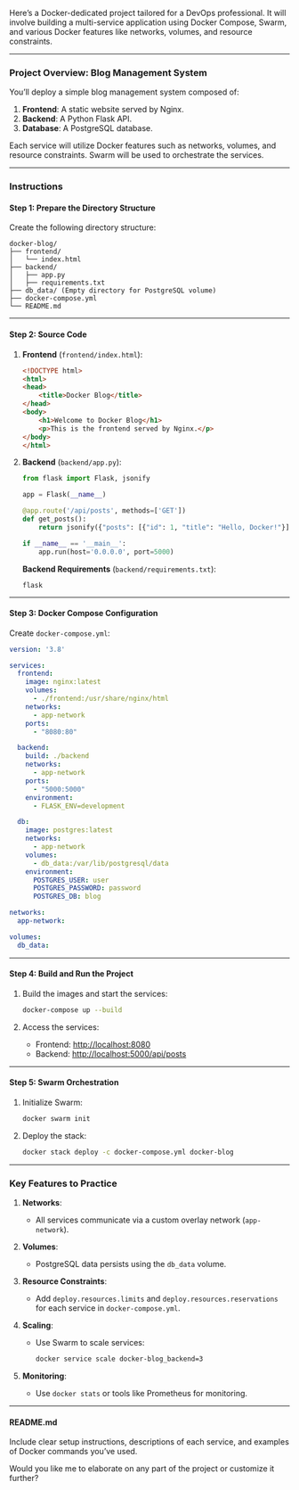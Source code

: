 Here’s a Docker-dedicated project tailored for a DevOps professional. It will involve building a multi-service application using Docker Compose, Swarm, and various Docker features like networks, volumes, and resource constraints.

---

### **Project Overview: Blog Management System**

You’ll deploy a simple blog management system composed of:
1. **Frontend**: A static website served by Nginx.
2. **Backend**: A Python Flask API.
3. **Database**: A PostgreSQL database.

Each service will utilize Docker features such as networks, volumes, and resource constraints. Swarm will be used to orchestrate the services.

---

### **Instructions**

#### **Step 1: Prepare the Directory Structure**
Create the following directory structure:
```
docker-blog/
├── frontend/
│   └── index.html
├── backend/
│   ├── app.py
│   ├── requirements.txt
├── db_data/ (Empty directory for PostgreSQL volume)
├── docker-compose.yml
└── README.md
```

---

#### **Step 2: Source Code**

1. **Frontend** (`frontend/index.html`):
   ```html
   <!DOCTYPE html>
   <html>
   <head>
       <title>Docker Blog</title>
   </head>
   <body>
       <h1>Welcome to Docker Blog</h1>
       <p>This is the frontend served by Nginx.</p>
   </body>
   </html>
   ```

2. **Backend** (`backend/app.py`):
   ```python
   from flask import Flask, jsonify
   
   app = Flask(__name__)

   @app.route('/api/posts', methods=['GET'])
   def get_posts():
       return jsonify({"posts": [{"id": 1, "title": "Hello, Docker!"}]})

   if __name__ == '__main__':
       app.run(host='0.0.0.0', port=5000)
   ```

   **Backend Requirements** (`backend/requirements.txt`):
   ```
   flask
   ```

---

#### **Step 3: Docker Compose Configuration**

Create `docker-compose.yml`:
```yaml
version: '3.8'

services:
  frontend:
    image: nginx:latest
    volumes:
      - ./frontend:/usr/share/nginx/html
    networks:
      - app-network
    ports:
      - "8080:80"

  backend:
    build: ./backend
    networks:
      - app-network
    ports:
      - "5000:5000"
    environment:
      - FLASK_ENV=development

  db:
    image: postgres:latest
    networks:
      - app-network
    volumes:
      - db_data:/var/lib/postgresql/data
    environment:
      POSTGRES_USER: user
      POSTGRES_PASSWORD: password
      POSTGRES_DB: blog

networks:
  app-network:

volumes:
  db_data:
```

---

#### **Step 4: Build and Run the Project**

1. Build the images and start the services:
   ```bash
   docker-compose up --build
   ```

2. Access the services:
   - Frontend: [http://localhost:8080](http://localhost:8080)
   - Backend: [http://localhost:5000/api/posts](http://localhost:5000/api/posts)

---

#### **Step 5: Swarm Orchestration**

1. Initialize Swarm:
   ```bash
   docker swarm init
   ```

2. Deploy the stack:
   ```bash
   docker stack deploy -c docker-compose.yml docker-blog
   ```

---

### **Key Features to Practice**

1. **Networks**:
   - All services communicate via a custom overlay network (`app-network`).

2. **Volumes**:
   - PostgreSQL data persists using the `db_data` volume.

3. **Resource Constraints**:
   - Add `deploy.resources.limits` and `deploy.resources.reservations` for each service in `docker-compose.yml`.

4. **Scaling**:
   - Use Swarm to scale services:
     ```bash
     docker service scale docker-blog_backend=3
     ```

5. **Monitoring**:
   - Use `docker stats` or tools like Prometheus for monitoring.

---

#### **README.md**
Include clear setup instructions, descriptions of each service, and examples of Docker commands you’ve used.

Would you like me to elaborate on any part of the project or customize it further?
